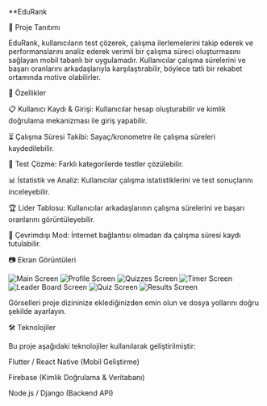 **EduRank

📌 Proje Tanıtımı

EduRank, kullanıcıların test çözerek, çalışma ilerlemelerini takip ederek ve performanslarını analiz ederek verimli bir çalışma süreci oluşturmasını sağlayan mobil tabanlı bir uygulamadır. Kullanıcılar çalışma sürelerini ve başarı oranlarını arkadaşlarıyla karşılaştırabilir, böylece tatlı bir rekabet ortamında motive olabilirler.

🚀 Özellikler

📋 Kullanıcı Kaydı & Girişi: Kullanıcılar hesap oluşturabilir ve kimlik doğrulama mekanizması ile giriş yapabilir.

⏳ Çalışma Süresi Takibi: Sayaç/kronometre ile çalışma süreleri kaydedilebilir.

📝 Test Çözme: Farklı kategorilerde testler çözülebilir.

📊 İstatistik ve Analiz: Kullanıcılar çalışma istatistiklerini ve test sonuçlarını inceleyebilir.

🏆 Lider Tablosu: Kullanıcılar arkadaşlarının çalışma sürelerini ve başarı oranlarını görüntüleyebilir.

📶 Çevrimdışı Mod: İnternet bağlantısı olmadan da çalışma süresi kaydı tutulabilir.

📷 Ekran Görüntüleri


![Main Screen](images/Screenshot_20250326_152618.jpg)
![Profile Screen](images/Screenshot_20250326_152649.jpg)
![Quizzes Screen](images/Screenshot_20250326_152618.jpg)
![Timer Screen](images/Screenshot_20250326_152633.jpg)
![Leader Board Screen](/images/Screenshot_20250326_152639.jpg)
![Quiz Screen](images/Screenshot_20250326_152722.jpg)
![Results Screen](images/Screenshot_20250326_152737.jpg)

Görselleri proje dizininize eklediğinizden emin olun ve dosya yollarını doğru şekilde ayarlayın.

🛠 Teknolojiler

Bu proje aşağıdaki teknolojiler kullanılarak geliştirilmiştir:

Flutter / React Native (Mobil Geliştirme)

Firebase (Kimlik Doğrulama & Veritabanı)

Node.js / Django (Backend API)
